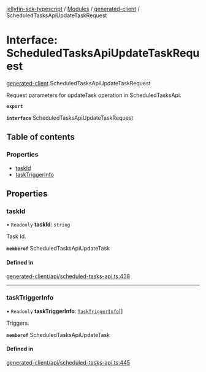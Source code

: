 [jellyfin-sdk-typescript](../README.md) / [Modules](../modules.md) / [generated-client](../modules/generated_client.md) / ScheduledTasksApiUpdateTaskRequest

# Interface: ScheduledTasksApiUpdateTaskRequest

[generated-client](../modules/generated_client.md).ScheduledTasksApiUpdateTaskRequest

Request parameters for updateTask operation in ScheduledTasksApi.

**`export`**

**`interface`** ScheduledTasksApiUpdateTaskRequest

## Table of contents

### Properties

- [taskId](generated_client.ScheduledTasksApiUpdateTaskRequest.md#taskid)
- [taskTriggerInfo](generated_client.ScheduledTasksApiUpdateTaskRequest.md#tasktriggerinfo)

## Properties

### taskId

• `Readonly` **taskId**: `string`

Task Id.

**`memberof`** ScheduledTasksApiUpdateTask

#### Defined in

[generated-client/api/scheduled-tasks-api.ts:438](https://github.com/thornbill/jellyfin-sdk-typescript/blob/7534c86/src/generated-client/api/scheduled-tasks-api.ts#L438)

___

### taskTriggerInfo

• `Readonly` **taskTriggerInfo**: [`TaskTriggerInfo`](generated_client.TaskTriggerInfo.md)[]

Triggers.

**`memberof`** ScheduledTasksApiUpdateTask

#### Defined in

[generated-client/api/scheduled-tasks-api.ts:445](https://github.com/thornbill/jellyfin-sdk-typescript/blob/7534c86/src/generated-client/api/scheduled-tasks-api.ts#L445)
